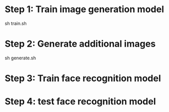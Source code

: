 # Step 1: Train image generation model 
sh train.sh 
# Step 2: Generate additional images
sh generate.sh
# Step 3: Train face recognition model
# Step 4: test face recognition model
